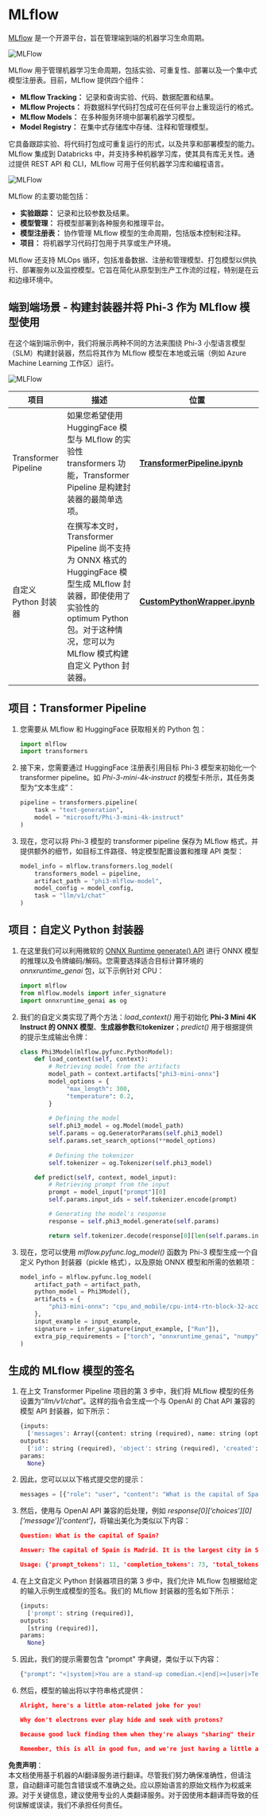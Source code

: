 # MLflow

[MLflow](https://mlflow.org/) 是一个开源平台，旨在管理端到端的机器学习生命周期。

![MLFlow](../../../../../../translated_images/MlFlowmlops.e5d74ef39e988d267f5da3174105d728e556b25cee7d686689174acb1f07a11a.zh.png)

MLflow 用于管理机器学习生命周期，包括实验、可重复性、部署以及一个集中式模型注册表。目前，MLflow 提供四个组件：

- **MLflow Tracking：** 记录和查询实验、代码、数据配置和结果。
- **MLflow Projects：** 将数据科学代码打包成可在任何平台上重现运行的格式。
- **MLflow Models：** 在多种服务环境中部署机器学习模型。
- **Model Registry：** 在集中式存储库中存储、注释和管理模型。

它具备跟踪实验、将代码打包成可重复运行的形式，以及共享和部署模型的能力。MLflow 集成到 Databricks 中，并支持多种机器学习库，使其具有库无关性。通过提供 REST API 和 CLI，MLflow 可用于任何机器学习库和编程语言。

![MLFlow](../../../../../../translated_images/MLflow2.74e3f1a430b83b5379854d81f4d2d125b6e5a0f35f46b57625761d1f0597bc53.zh.png)

MLflow 的主要功能包括：

- **实验跟踪：** 记录和比较参数及结果。
- **模型管理：** 将模型部署到各种服务和推理平台。
- **模型注册表：** 协作管理 MLflow 模型的生命周期，包括版本控制和注释。
- **项目：** 将机器学习代码打包用于共享或生产环境。

MLflow 还支持 MLOps 循环，包括准备数据、注册和管理模型、打包模型以供执行、部署服务以及监控模型。它旨在简化从原型到生产工作流的过程，特别是在云和边缘环境中。

## 端到端场景 - 构建封装器并将 Phi-3 作为 MLflow 模型使用

在这个端到端示例中，我们将展示两种不同的方法来围绕 Phi-3 小型语言模型（SLM）构建封装器，然后将其作为 MLflow 模型在本地或云端（例如 Azure Machine Learning 工作区）运行。

![MLFlow](../../../../../../translated_images/MlFlow1.03b29de8b4a8f3706a3e7b229c94a81ece6e3ba983c78592ed332f3ef6efcfe0.zh.png)

| 项目 | 描述 | 位置 |
| ------------ | ----------- | -------- |
| Transformer Pipeline | 如果您希望使用 HuggingFace 模型与 MLflow 的实验性 transformers 功能，Transformer Pipeline 是构建封装器的最简单选项。 | [**TransformerPipeline.ipynb**](../../../../../../code/06.E2E/E2E_Phi-3-MLflow_TransformerPipeline.ipynb) |
| 自定义 Python 封装器 | 在撰写本文时，Transformer Pipeline 尚不支持为 ONNX 格式的 HuggingFace 模型生成 MLflow 封装器，即使使用了实验性的 optimum Python 包。对于这种情况，您可以为 MLflow 模式构建自定义 Python 封装器。 | [**CustomPythonWrapper.ipynb**](../../../../../../code/06.E2E/E2E_Phi-3-MLflow_CustomPythonWrapper.ipynb) |

## 项目：Transformer Pipeline

1. 您需要从 MLflow 和 HuggingFace 获取相关的 Python 包：

    ``` Python
    import mlflow
    import transformers
    ```

2. 接下来，您需要通过 HuggingFace 注册表引用目标 Phi-3 模型来初始化一个 transformer pipeline。如 _Phi-3-mini-4k-instruct_ 的模型卡所示，其任务类型为“文本生成”：

    ``` Python
    pipeline = transformers.pipeline(
        task = "text-generation",
        model = "microsoft/Phi-3-mini-4k-instruct"
    )
    ```

3. 现在，您可以将 Phi-3 模型的 transformer pipeline 保存为 MLflow 格式，并提供额外的细节，如目标工件路径、特定模型配置设置和推理 API 类型：

    ``` Python
    model_info = mlflow.transformers.log_model(
        transformers_model = pipeline,
        artifact_path = "phi3-mlflow-model",
        model_config = model_config,
        task = "llm/v1/chat"
    )
    ```

## 项目：自定义 Python 封装器

1. 在这里我们可以利用微软的 [ONNX Runtime generate() API](https://github.com/microsoft/onnxruntime-genai) 进行 ONNX 模型的推理以及令牌编码/解码。您需要选择适合目标计算环境的 _onnxruntime_genai_ 包，以下示例针对 CPU：

    ``` Python
    import mlflow
    from mlflow.models import infer_signature
    import onnxruntime_genai as og
    ```

2. 我们的自定义类实现了两个方法：_load_context()_ 用于初始化 **Phi-3 Mini 4K Instruct 的 ONNX 模型**、**生成器参数**和**tokenizer**；_predict()_ 用于根据提供的提示生成输出令牌：

    ``` Python
    class Phi3Model(mlflow.pyfunc.PythonModel):
        def load_context(self, context):
            # Retrieving model from the artifacts
            model_path = context.artifacts["phi3-mini-onnx"]
            model_options = {
                 "max_length": 300,
                 "temperature": 0.2,         
            }
        
            # Defining the model
            self.phi3_model = og.Model(model_path)
            self.params = og.GeneratorParams(self.phi3_model)
            self.params.set_search_options(**model_options)
            
            # Defining the tokenizer
            self.tokenizer = og.Tokenizer(self.phi3_model)
    
        def predict(self, context, model_input):
            # Retrieving prompt from the input
            prompt = model_input["prompt"][0]
            self.params.input_ids = self.tokenizer.encode(prompt)
    
            # Generating the model's response
            response = self.phi3_model.generate(self.params)
    
            return self.tokenizer.decode(response[0][len(self.params.input_ids):])
    ```

3. 现在，您可以使用 _mlflow.pyfunc.log_model()_ 函数为 Phi-3 模型生成一个自定义 Python 封装器（pickle 格式），以及原始 ONNX 模型和所需的依赖项：

    ``` Python
    model_info = mlflow.pyfunc.log_model(
        artifact_path = artifact_path,
        python_model = Phi3Model(),
        artifacts = {
            "phi3-mini-onnx": "cpu_and_mobile/cpu-int4-rtn-block-32-acc-level-4",
        },
        input_example = input_example,
        signature = infer_signature(input_example, ["Run"]),
        extra_pip_requirements = ["torch", "onnxruntime_genai", "numpy"],
    )
    ```

## 生成的 MLflow 模型的签名

1. 在上文 Transformer Pipeline 项目的第 3 步中，我们将 MLflow 模型的任务设置为“_llm/v1/chat_”。这样的指令会生成一个与 OpenAI 的 Chat API 兼容的模型 API 封装器，如下所示：

    ``` Python
    {inputs: 
      ['messages': Array({content: string (required), name: string (optional), role: string (required)}) (required), 'temperature': double (optional), 'max_tokens': long (optional), 'stop': Array(string) (optional), 'n': long (optional), 'stream': boolean (optional)],
    outputs: 
      ['id': string (required), 'object': string (required), 'created': long (required), 'model': string (required), 'choices': Array({finish_reason: string (required), index: long (required), message: {content: string (required), name: string (optional), role: string (required)} (required)}) (required), 'usage': {completion_tokens: long (required), prompt_tokens: long (required), total_tokens: long (required)} (required)],
    params: 
      None}
    ```

2. 因此，您可以以以下格式提交您的提示：

    ``` Python
    messages = [{"role": "user", "content": "What is the capital of Spain?"}]
    ```

3. 然后，使用与 OpenAI API 兼容的后处理，例如 _response[0][‘choices’][0][‘message’][‘content’]_，将输出美化为类似以下内容：

    ``` JSON
    Question: What is the capital of Spain?
    
    Answer: The capital of Spain is Madrid. It is the largest city in Spain and serves as the political, economic, and cultural center of the country. Madrid is located in the center of the Iberian Peninsula and is known for its rich history, art, and architecture, including the Royal Palace, the Prado Museum, and the Plaza Mayor.
    
    Usage: {'prompt_tokens': 11, 'completion_tokens': 73, 'total_tokens': 84}
    ```

4. 在上文自定义 Python 封装器项目的第 3 步中，我们允许 MLflow 包根据给定的输入示例生成模型的签名。我们的 MLflow 封装器的签名如下所示：

    ``` Python
    {inputs: 
      ['prompt': string (required)],
    outputs: 
      [string (required)],
    params: 
      None}
    ```

5. 因此，我们的提示需要包含 "prompt" 字典键，类似于以下内容：

    ``` Python
    {"prompt": "<|system|>You are a stand-up comedian.<|end|><|user|>Tell me a joke about atom<|end|><|assistant|>",}
    ```

6. 然后，模型的输出将以字符串格式提供：

    ``` JSON
    Alright, here's a little atom-related joke for you!
    
    Why don't electrons ever play hide and seek with protons?
    
    Because good luck finding them when they're always "sharing" their electrons!
    
    Remember, this is all in good fun, and we're just having a little atomic-level humor!
    ```

**免责声明**：  
本文档使用基于机器的AI翻译服务进行翻译。尽管我们努力确保准确性，但请注意，自动翻译可能包含错误或不准确之处。应以原始语言的原始文档作为权威来源。对于关键信息，建议使用专业的人类翻译服务。对于因使用本翻译而导致的任何误解或误读，我们不承担任何责任。